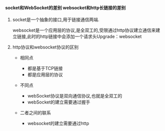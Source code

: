 #### socket和WebSocket的差别 websocket和http长链接的差别

1. socket是一个抽象的接口,用于链接通信两端.

   websocket是一个应用层的协议,是全双工的,受限通过http协议建立通信来建立链接,此时的http链接中会添加一个请求头Upgrade：websocket

2. http协议和websocket协议的区别

   - 相同点
     - 都是基于TCP链接
     - 都是应用层的协议

   - 不同点
     - webSocket协议是双向通信协议,也就是全双工的
     - webSocket的建立需要通过握手

   - 二者之间的联系
     - websocket的建立需要通过http